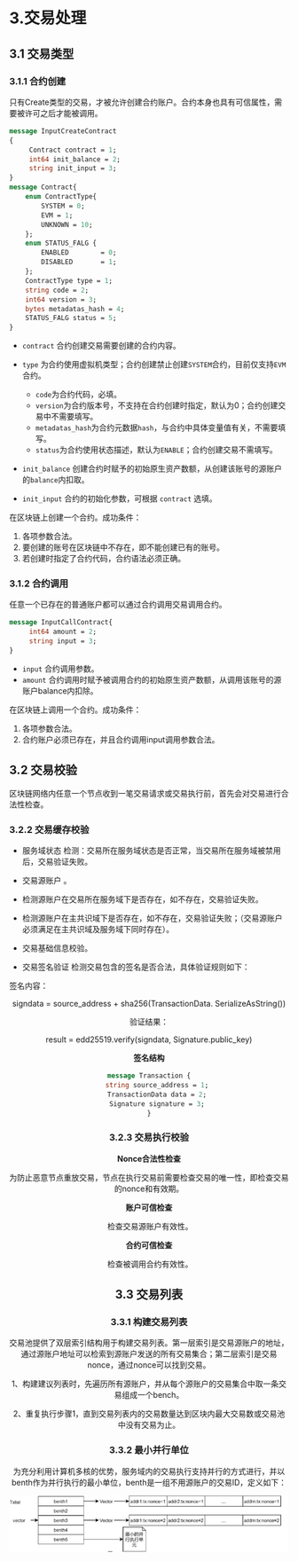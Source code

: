 # 3.交易处理

## 3.1 交易类型

### 3.1.1 合约创建

只有Create类型的交易，才被允许创建合约账户。合约本身也具有可信属性，需要被许可之后才能被调用。

```protobuf
message InputCreateContract
{
     Contract contract = 1;
     int64 init_balance = 2;
     string init_input = 3;
}
message Contract{
    enum ContractType{
		SYSTEM = 0;
		EVM = 1;
        UNKNOWN = 10;
	};
  	enum STATUS_FALG {
		ENABLED        = 0;
		DISABLED       = 1;
	};
	ContractType type = 1;
	string code = 2;
	int64 version = 3;
    bytes metadatas_hash = 4;
    STATUS_FALG status = 5;
}
```

- `contract` 合约创建交易需要创建的合约内容。

- `type` 为合约使用虚拟机类型；合约创建禁止创建`SYSTEM`合约，目前仅支持`EVM`合约。
  - `code`为合约代码，必填。
  - `version`为合约版本号，不支持在合约创建时指定，默认为0；合约创建交易中不需要填写。
  - `metadatas_hash`为合约元数据`hash`，与合约中具体变量值有关，不需要填写。
  - `status`为合约使用状态描述，默认为`ENABLE`；合约创建交易不需填写。

- `init_balance` 创建合约时赋予的初始原生资产数额，从创建该账号的源账户的`balance`内扣取。

- `init_input` 合约的初始化参数，可根据 `contract` 选填。

在区块链上创建一个合约。成功条件：

1. 各项参数合法。
2. 要创建的账号在区块链中不存在，即不能创建已有的账号。
3. 若创建时指定了合约代码，合约语法必须正确。

### 3.1.2 合约调用

任意一个已存在的普通账户都可以通过合约调用交易调用合约。

```protobuf
message InputCallContract{
     int64 amount = 2;
	 string input = 3;
}
```

- `input` 合约调用参数。
- `amount` 合约调用时赋予被调用合约的初始原生资产数额，从调用该账号的源账户balance内扣除。

在区块链上调用一个合约。成功条件：

1. 各项参数合法。
2. 合约账户必须已存在，并且合约调用input调用参数合法。

## 3.2 交易校验

区块链网络内任意一个节点收到一笔交易请求或交易执行前，首先会对交易进行合法性检查。

### 3.2.2 交易缓存校验

- 服务域状态 检测：交易所在服务域状态是否正常，当交易所在服务域被禁用后，交易验证失败。

- 交易源账户 。

- 检测源账户在交易所在服务域下是否存在，如不存在，交易验证失败。

- 检测源账户在主共识域下是否存在，如不存在，交易验证失败；（交易源账户必须满足在主共识域及服务域下同时存在）。

- 交易基础信息校验。

- 交易签名验证 检测交易包含的签名是否合法，具体验证规则如下：

签名内容：

<center>
    signdata = source_address + sha256(TransactionData. SerializeAsString())

验证结果：

<center>
    result = edd25519.verify(signdata, Signature.public_key)

**签名结构**

```protobuf
message Transaction {
	string source_address = 1;
    TransactionData data = 2;
    Signature signature = 3;
}
```



### 3.2.3 交易执行校验

**Nonce合法性检查**

​	为防止恶意节点重放交易，节点在执行交易前需要检查交易的唯一性，即检查交易的nonce和有效期。

**账户可信检查**

​	检查交易源账户有效性。

**合约可信检查**

​	检查被调用合约有效性。

## 3.3 交易列表

### 3.3.1 构建交易列表

交易池提供了双层索引结构用于构建交易列表。第一层索引是交易源账户的地址，通过源账户地址可以检索到源账户发送的所有交易集合；第二层索引是交易nonce，通过nonce可以找到交易。

1、构建建议列表时，先遍历所有源账户，并从每个源账户的交易集合中取一条交易组成一个bench。

2、重复执行步骤1，直到交易列表内的交易数量达到区块内最大交易数或交易池中没有交易为止。

### 3.3.2 最小并行单位 

为充分利用计算机多核的优势，服务域内的交易执行支持并行的方式进行，并以benth作为并行执行的最小单位，benth是一组不用源账户的交易ID，定义如下：

<img src="../_static/images/4.3-1并行交易结构.png">